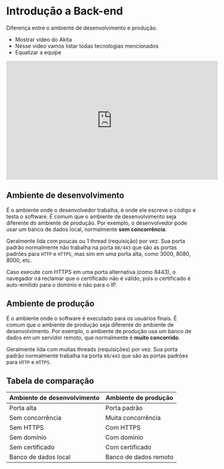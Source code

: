 # Introdução a Back-end

Diferença entre o ambiente de desenvolvimento e produção.

- Mostrar vídeo do Akita
- Nesse vídeo vamos listar todas tecnologias mencionados
- Equalizar a equipe

<iframe
  allow="accelerometer; autoplay; clipboard-write; encrypted-media; gyroscope; picture-in-picture; web-share"
  allowfullscreen
  frameborder="0"
  height="315"
  src="https://www.youtube.com/embed/KyqFXVVgvIs?si=7ILjV-ZXgodQYuX8"
  title="YouTube video player" 
  width="560"
  >
</iframe>

## Ambiente de desenvolvimento

É o ambiente onde o desenvolvedor trabalha, é onde ele escreve o código e testa o software. É comum que o ambiente de desenvolvimento seja diferente do ambiente de produção. Por exemplo, o desenvolvedor pode usar um banco de dados local, normalmente **sem concorrência**.

Geralmente lida com poucas ou 1 thread (requisição) por vez. Sua porta padrão normalmente não trabalha na porta `80/443` que são as portas padrões para `HTTP` e `HTTPS`, mas sim em uma porta alta, como 3000, 8080, 8000, etc.

Caso execute com HTTPS em uma porta alternativa (como 8443), o navegador irá reclamar que o certificado não é válido, pois o certificado é auto-emitido para o domínio e não para o IP.

## Ambiente de produção

É o ambiente onde o software é executado para os usuários finais. É comum que o ambiente de produção seja diferente do ambiente de desenvolvimento. Por exemplo, o ambiente de produção usa um banco de dados em um servidor remoto, que normalmente é **muito concorrido**.

Geralmente lida com muitas threads (requisições) por vez. Sua porta padrão normalmente trabalha na porta `80/443` que são as portas padrões para `HTTP` e `HTTPS`.

## Tabela de comparação

| Ambiente de desenvolvimento | Ambiente de produção  |
| --------------------------- | --------------------- |
| Porta alta                  | Porta padrão          |
| Sem concorrência            | Muita concorrência    |
| Sem HTTPS                   | Com HTTPS             |
| Sem domínio                 | Com domínio           |
| Sem certificado             | Com certificado       |
| Banco de dados local        | Banco de dados remoto |
